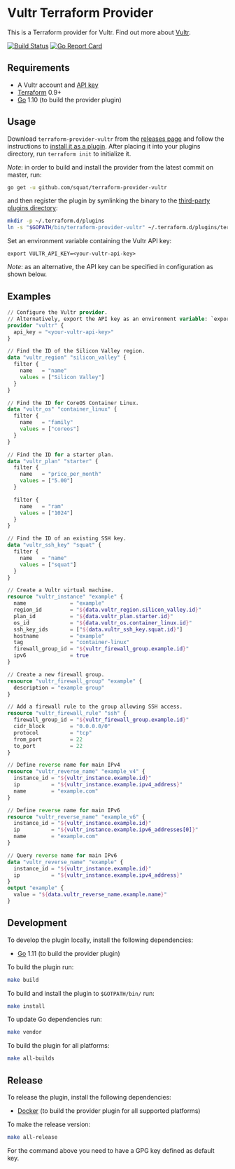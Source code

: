# Vultr Terraform Provider

This is a Terraform provider for Vultr. Find out more about [Vultr](https://www.vultr.com/about/).

[![Build Status](https://travis-ci.org/squat/terraform-provider-vultr.svg?branch=master)](https://travis-ci.org/squat/terraform-provider-vultr)
[![Go Report Card](https://goreportcard.com/badge/github.com/squat/terraform-provider-vultr)](https://goreportcard.com/report/github.com/squat/terraform-provider-vultr)

## Requirements

* A Vultr account and [API key](https://my.vultr.com/settings/#API)
* [Terraform](https://www.terraform.io/downloads.html) 0.9+
* [Go](https://golang.org/doc/install) 1.10 (to build the provider plugin)

## Usage

Download `terraform-provider-vultr` from the [releases page](https://github.com/squat/terraform-provider-vultr/releases) and follow the instructions to [install it as a plugin](https://www.terraform.io/docs/plugins/basics.html#installing-a-plugin).
After placing it into your plugins directory,  run `terraform init` to initialize it.

*Note*: in order to build and install the provider from the latest commit on master, run:
```sh
go get -u github.com/squat/terraform-provider-vultr
```

and then register the plugin by symlinking the binary to the [third-party plugins directory](https://www.terraform.io/docs/configuration/providers.html#third-party-plugins):
```sh
mkdir -p ~/.terraform.d/plugins
ln -s "$GOPATH/bin/terraform-provider-vultr" ~/.terraform.d/plugins/terraform-provider-vultr
```

Set an environment variable containing the Vultr API key:
```
export VULTR_API_KEY=<your-vultr-api-key>
```
*Note*: as an alternative, the API key can be specified in configuration as shown below.

## Examples

```tf
// Configure the Vultr provider.
// Alternatively, export the API key as an environment variable: `export VULTR_API_KEY=<your-vultr-api-key>`.
provider "vultr" {
  api_key = "<your-vultr-api-key>"
}

// Find the ID of the Silicon Valley region.
data "vultr_region" "silicon_valley" {
  filter {
    name   = "name"
    values = ["Silicon Valley"]
  }
}

// Find the ID for CoreOS Container Linux.
data "vultr_os" "container_linux" {
  filter {
    name   = "family"
    values = ["coreos"]
  }
}

// Find the ID for a starter plan.
data "vultr_plan" "starter" {
  filter {
    name   = "price_per_month"
    values = ["5.00"]
  }

  filter {
    name   = "ram"
    values = ["1024"]
  }
}

// Find the ID of an existing SSH key.
data "vultr_ssh_key" "squat" {
  filter {
    name   = "name"
    values = ["squat"]
  }
}

// Create a Vultr virtual machine.
resource "vultr_instance" "example" {
  name              = "example"
  region_id         = "${data.vultr_region.silicon_valley.id}"
  plan_id           = "${data.vultr_plan.starter.id}"
  os_id             = "${data.vultr_os.container_linux.id}"
  ssh_key_ids       = ["${data.vultr_ssh_key.squat.id}"]
  hostname          = "example"
  tag               = "container-linux"
  firewall_group_id = "${vultr_firewall_group.example.id}"
  ipv6              = true
}

// Create a new firewall group.
resource "vultr_firewall_group" "example" {
  description = "example group"
}

// Add a firewall rule to the group allowing SSH access.
resource "vultr_firewall_rule" "ssh" {
  firewall_group_id = "${vultr_firewall_group.example.id}"
  cidr_block        = "0.0.0.0/0"
  protocol          = "tcp"
  from_port         = 22
  to_port           = 22
}

// Define reverse name for main IPv4
resource "vultr_reverse_name" "example_v4" {
  instance_id = "${vultr_instance.example.id}"
  ip          = "${vultr_instance.example.ipv4_address}"
  name        = "example.com"
}

// Define reverse name for main IPv6
resource "vultr_reverse_name" "example_v6" {
  instance_id = "${vultr_instance.example.id}"
  ip          = "${vultr_instance.example.ipv6_addresses[0]}"
  name        = "example.com"
}

// Query reverse name for main IPv6
data "vultr_reverse_name" "example" {
  instance_id = "${vultr_instance.example.id}"
  ip          = "${vultr_instance.example.ipv4_address}"
}
output "example" {
  value = "${data.vultr_reverse_name.example.name}"
}
```

## Development

To develop the plugin locally, install the following dependencies:
* [Go](https://golang.org/doc/install) 1.11 (to build the provider plugin)

To build the plugin run:
```sh
make build
```

To build and install the plugin to `$GOTPATH/bin/` run:
```sh
make install
```

To update Go dependencies run:
```sh
make vendor
```

To build the plugin for all platforms:
```sh
make all-builds
```

## Release

To release the plugin, install the following dependencies:
* [Docker](https://docs.docker.com/install/) (to build the provider plugin for all supported platforms)

To make the release version:
```sh
make all-release
```

For the command above you need to have a GPG key defined as default key.

